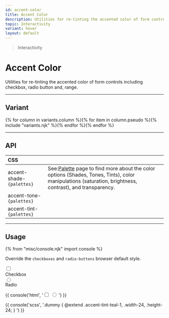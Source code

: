 ```yaml
---
id: accent-color
title: Accent Color
description: Utilities for re-tinting the accented color of form controls including checkbox, radio button and, range.
topic: Interactivity
variant: hover
layout: default
---
```


> Interactivity

# Accent Color

Utilities for re-tinting the accented color of form controls including checkbox, radio button and, range.

---

## Variant

<div class="flex flex-gap-2 flex-wrap justify-start items-center">{% for column in variants.column %}{% for item in column.pseudo %}{% include "variants.njk" %}{% endfor %}{% endfor %}</div>

---

## API

| <span class="padding-x-3 padding-y-1 text-white bg-shade-granite-5 font-semibold curve-border-md">CSS</span> | |
|:--|:--|
| accent-shade-`{palettes}` | <div class="padding-2 border-l-8 text-xs font-thin depth-tight-1"><span class="padding-r-1">See:</span><a class="text-underline font-semibold text-shade-teal-1 (hover)text-tont-teal-1" href="/getting-started-palette/">Palette</a> page to find more about the color options (Shades, Tones, Tints), color manipulations (saturation, brightness, contrast), and transparency.</div> |
| accent-tone-`{palettes}` | |
| accent-tint-`{palettes}` | |

---

## Usage

{% from "misc/console.njk" import console %}

Override the `checkboxes` and `radio-buttons` browser default style.

<div class="margin-auto flex flex-gap-6 flex-center">
  <div class="flex flex-column flex-center">
    <input class="accent-tint-teal-1 ... width-24 height-24" type="checkbox">
    <div class="padding-t-4">
      Checkbox
    </div>
  </div>
  <div class="flex flex-column flex-center">
    <input class="accent-tint-teal-1 ... width-24 height-24" type="radio">
    <div class="padding-t-4">
      Radio
    </div>
  </div>
</div>

{{ console('html',
'<input class="accent-tint-teal-1 ... width-24 height-24" type="checkbox">
  <input class="accent-tint-teal-1 ... width-24 height-24" type="radio">
') }}

{{ console('scss',
'.dummy {
    @extend
      .accent-tint-teal-1,
      .width-24,
      .height-24;
}
') }}
